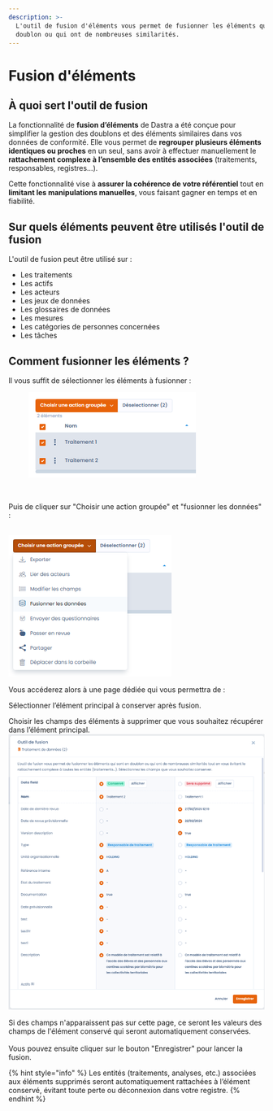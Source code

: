 ```yaml
---
description: >-
  L'outil de fusion d'éléments vous permet de fusionner les éléments qui sont en
  doublon ou qui ont de nombreuses similarités.
---
```


# Fusion d'éléments

## À quoi sert l'outil de fusion

La fonctionnalité de **fusion d’éléments** de Dastra a été conçue pour simplifier la gestion des doublons et des éléments similaires dans vos données de conformité. Elle vous permet de **regrouper plusieurs éléments identiques ou proches** en un seul, sans avoir à effectuer manuellement le **rattachement complexe à l’ensemble des entités associées** (traitements, responsables, registres...).

Cette fonctionnalité vise à **assurer la cohérence de votre référentiel** tout en **limitant les manipulations manuelles**, vous faisant gagner en temps et en fiabilité.

## Sur quels éléments peuvent être utilisés l'outil de fusion

L'outil de fusion peut être utilisé sur :

* Les traitements
* Les actifs
* Les acteurs
* Les jeux de données
* Les glossaires de données
* Les mesures
* Les catégories de personnes concernées
* Les tâches

## Comment fusionner les éléments ?

Il vous suffit de sélectionner les éléments à fusionner :

<div align="left"><figure><img src="../../.gitbook/assets/image (416) (1).png" alt=""><figcaption><p><br></p></figcaption></figure></div>

Puis de cliquer sur "Choisir une action groupée" et "fusionner les données" :&#x20;

\
![](<../../.gitbook/assets/image (417).png>)



Vous accéderez alors à une page dédiée qui vous permettra de :

Sélectionner l’élément principal à conserver après fusion.

Choisir les champs des éléments à supprimer que vous souhaitez récupérer dans l’élément principal.\
![](<../../.gitbook/assets/image (418).png>)

Si des champs n'apparaissent pas sur cette page, ce seront les valeurs des champs de l'élément conservé qui seront automatiquement conservées.\
\
Vous pouvez ensuite cliquer sur le bouton "Enregistrer" pour lancer la fusion.

{% hint style="info" %}
Les entités (traitements, analyses, etc.) associées aux éléments supprimés seront automatiquement rattachées à l’élément conservé, évitant toute perte ou déconnexion dans votre registre.
{% endhint %}
